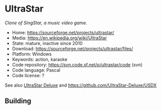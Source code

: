 # UltraStar

_Clone of SingStar, a music video game._

- Home: https://sourceforge.net/projects/ultrastar/
- Media: https://en.wikipedia.org/wiki/UltraStar
- State: mature, inactive since 2010
- Download: https://sourceforge.net/projects/ultrastar/files/
- Platform: Windows
- Keywords: action, karaoke
- Code repository: https://svn.code.sf.net/p/ultrastar/code (svn)
- Code language: Pascal
- Code license: ?

See also [UltraStar Deluxe](https://usdx.eu/) and https://github.com/UltraStar-Deluxe/USDX


## Building

